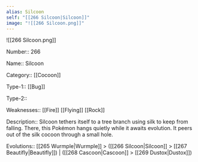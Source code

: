 ```yaml
---
alias: Silcoon
self: "[[266 Silcoon|Silcoon]]"
image: "![[266 Silcoon.png]]"
---
```


![[266 Silcoon.png]]


Number:: 266

Name:: Silcoon

Category:: [[Cocoon]]

Type-1:: [[Bug]]

Type-2:: 

Weaknesses:: [[Fire]] [[Flying]] [[Rock]]

Description:: Silcoon tethers itself to a tree branch using silk to keep from falling. There, this Pokémon hangs quietly while it awaits evolution. It peers out of the silk cocoon through a small hole.

Evolutions:: [[265 Wurmple|Wurmple]] > ([[266 Silcoon|Silcoon]] > [[267 Beautifly|Beautifly]]) | ([[268 Cascoon|Cascoon]] > [[269 Dustox|Dustox]])